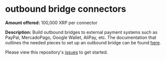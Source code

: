 outbound bridge connectors
==========================
**Amount offered:** 100,000 XRP per connector

**Description:** Build outbound bridges to external payment systems such as PayPal, MercadoPago, Google Wallet, AliPay, etc. The documentation that outlines the needed pieces to set up an outbound bridge can be found [here](https://ripple.com/wiki/Services_API#Outbound_bridges).

Please view this repository's [issues](https://github.com/ripplelabsbounties/outbound-bridge-connectors/issues) to get started.

